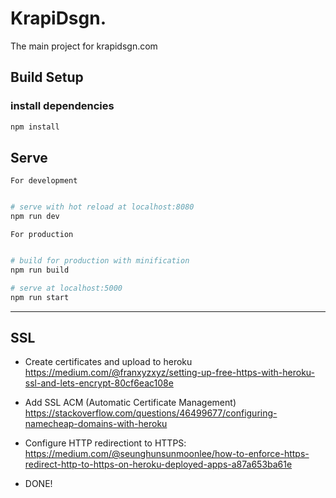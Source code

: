 # KrapiDsgn.

The main project for krapidsgn.com

## Build Setup

### install dependencies
``` bash
npm install
```

## Serve
``` For development ```

``` bash

# serve with hot reload at localhost:8080
npm run dev
```

``` For production ```

``` bash

# build for production with minification
npm run build

# serve at localhost:5000
npm run start
```

---
## SSL
* Create certificates and upload to heroku https://medium.com/@franxyzxyz/setting-up-free-https-with-heroku-ssl-and-lets-encrypt-80cf6eac108e

* Add SSL ACM (Automatic Certificate Management) https://stackoverflow.com/questions/46499677/configuring-namecheap-domains-with-heroku

* Configure HTTP redirectiont to HTTPS: https://medium.com/@seunghunsunmoonlee/how-to-enforce-https-redirect-http-to-https-on-heroku-deployed-apps-a87a653ba61e

* DONE!
